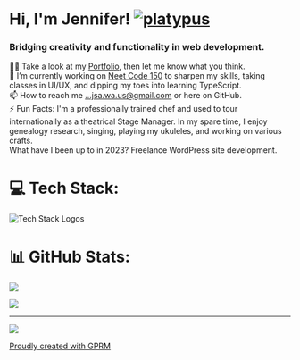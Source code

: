 # Hi, I'm Jennifer! [![platypus](https://user-images.githubusercontent.com/110498167/222936054-fb44a004-87e4-46d5-8aec-5e6370c2f86c.png)](https://portfolio-jah.herokuapp.com/)

### Bridging creativity and functionality in web development.<br>
👨‍💻 Take a look at my [Portfolio](https://portfolio-jah.herokuapp.com/), then let me know what you think.<br>🌱 I’m currently working on [Neet Code 150](https://neetcode.io/practice)  to sharpen my skills, taking classes in UI/UX, and dipping my toes into learning TypeScript.<br>📫 How to reach me ...jsa.wa.us@gmail.com or here on GitHub.<br>⚡ Fun Facts: I'm a professionally trained chef and used to tour internationally as a theatrical Stage Manager. In my spare time, I enjoy genealogy research, singing, playing my ukuleles, and working on various crafts.<br>
What have I been up to in 2023? Freelance WordPress site development.

# 💻 Tech Stack:
![Tech Stack Logos](https://user-images.githubusercontent.com/110498167/228392407-8654151e-12af-4bbd-b85f-f25a8b0aa481.png)
# 📊 GitHub Stats:
![](https://github-readme-stats-git-masterrstaa-rickstaa.vercel.app/api?username=jsalexan&hide_border=true&border_radius=5&theme=gotham&locale=en&show_icons=true)

![](https://github-readme-streak-stats.herokuapp.com/?user=jsalexan&theme=gotham)<br/>

---
[![](https://visitcount.itsvg.in/api?id=jsalexan&icon=0&color=3)](https://visitcount.itsvg.in)


 [Proudly created with GPRM](https://gprm.itsvg.in)

